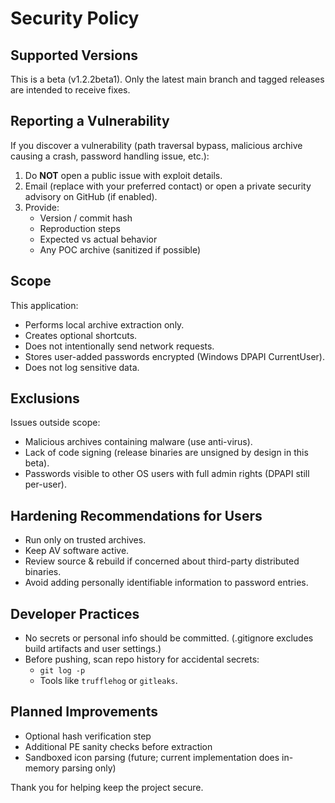 # Security Policy

## Supported Versions
This is a beta (v1.2.2beta1). Only the latest main branch and tagged releases are intended to receive fixes.

## Reporting a Vulnerability
If you discover a vulnerability (path traversal bypass, malicious archive causing a crash, password handling issue, etc.):

1. Do **NOT** open a public issue with exploit details.
2. Email (replace with your preferred contact) or open a private security advisory on GitHub (if enabled).
3. Provide:
   - Version / commit hash
   - Reproduction steps
   - Expected vs actual behavior
   - Any POC archive (sanitized if possible)

## Scope
This application:
- Performs local archive extraction only.
- Creates optional shortcuts.
- Does not intentionally send network requests.
- Stores user-added passwords encrypted (Windows DPAPI CurrentUser).
- Does not log sensitive data.

## Exclusions
Issues outside scope:
- Malicious archives containing malware (use anti-virus).
- Lack of code signing (release binaries are unsigned by design in this beta).
- Passwords visible to other OS users with full admin rights (DPAPI still per-user).

## Hardening Recommendations for Users
- Run only on trusted archives.
- Keep AV software active.
- Review source & rebuild if concerned about third-party distributed binaries.
- Avoid adding personally identifiable information to password entries.

## Developer Practices
- No secrets or personal info should be committed. (.gitignore excludes build artifacts and user settings.)
- Before pushing, scan repo history for accidental secrets:
  - `git log -p`
  - Tools like `trufflehog` or `gitleaks`.

## Planned Improvements
- Optional hash verification step
- Additional PE sanity checks before extraction
- Sandboxed icon parsing (future; current implementation does in-memory parsing only)

Thank you for helping keep the project secure.